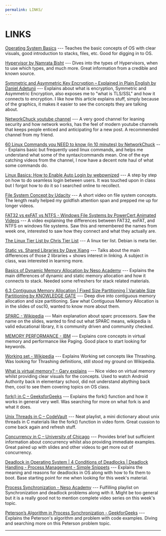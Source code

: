 ```yaml
---
permalink: LINKS/
---
```


# LINKS

[Operating System Basics](https://www.youtube.com/watch?v=9GDX-IyZ_C8) --- 
Teaches the basic concepts of OS with clear visuals, good introduction to stacks, files, etc. Good for digging in to OS.

[Hypervisor by Namrata Bisht](https://www.geeksforgeeks.org/hypervisor/) --- 
Dives into the types of Hypervisors, when to use which types, and much more. Great information from a credible and known source.

[Symmetric and Asymmetric Key Encryption – Explained in Plain English by Daniel Adetunji](https://www.freecodecamp.org/news/encryption-explained-in-plain-english/) ---
Explains about what is encryption, Symmetric and Asymmetric Encryption, also exposes me to "what is TLS/SSL" and how it connects to encryption. I like how this article explains stuff, simply because of the graphics, it makes it easier to see the concepts they are talking about.

[NetworkChuck youtube channel](https://www.youtube.com/@NetworkChuck) ---
A very good channel for leaning security and how network works, has the feel of modern youtube channels that keeps people enticed and anticipating for a new post. A recommended channel from my friend.

[60 Linux Commands you NEED to know (in 10 minutes) by NetworkChuck](https://www.youtube.com/watch?v=gd7BXuUQ91w) ---
Explains basic but frequently used linux commands, and helps me understand what some of the syntax/commands mean. One of the eye catching videos from the channel, I now have a decent note haul of what some commands do.

[Linux Basics: How to Enable Auto Login by webpwnized](https://www.youtube.com/watch?v=OTgExo2848U) ---
A step by step on how to do seamless login between users. It was touched upon in class but I forgot how to do it so I searched online to recollect.

[File System Concept by Udacity](https://www.youtube.com/watch?v=mzUyMy7Ihk0) ---
A short video on file system concepts. The length really helped my goldfish attention span and prepped me up for longer videos.

[FAT32 vs exFAT vs NTFS - Windows File Systems by PowerCert Animated Videos](https://www.youtube.com/watch?v=bYjQakUxeVY) ---
A video explaining the differences between FAT32, exFAT, and NTFS on windows file systems. Saw this and remembered the names from week one, interested to saw how they connect and what they actually are.

[The Linux Tier List by Chris Tier List](https://www.youtube.com/watch?v=KyADkmRVe0U) ---
A linux tier list. Debian is meta tier.

[Static vs. Shared Libraries by Dave Xiang](https://www.youtube.com/watch?v=-vp9cFQCQCo) --- 
Talks about the main differences of those 2 libraries + shows interest in linking. A subject in class, was interested in learning more.

[Basics of Dynamic Memory Allocation by Neso Academy](https://www.youtube.com/watch?v=udfbq4M2Kfc) --- 
Explains the main differences of dynamic and static memory allocation and how it connects to stack. Needed some refreshers for stack related materials.

[6.3 Contiguous Memory Allocation | Fixed Size Partitioning | Variable Size Partitioning by KNOWLEDGE GATE](https://www.youtube.com/watch?v=PuZ_xChlInM) --- 
Deep dive into contiguous memory allocation and size partitioning. Saw what Contiguous Memory Allocation is in the slides of osc10, wanted to know more about them.

[SPARC - Wikipedia](https://en.wikipedia.org/wiki/SPARC) --- 
Main explanation about sparc processors. Saw the name on the slides, wanted to find out what SPARC means, wikipedia is valid educational library, it is community driven and community checked.

[MEMORY PERFORMANCE - IBM](https://www.ibm.com/docs/en/aix/7.2?topic=management-memory-performance) ---
Explains core concepts in virtual memory and performance like Paging. Good place to start looking for keywords.

[Working set - Wikipedia](https://en.wikipedia.org/wiki/Working_set#:~:text=Working%20set%20can%20be%20divided,the%20hierarchy%2C%20thrashing%20will%20occur.) ---
Explains Working set concepts like Thrashing. Was looking for Thrashing definitions, still stood my ground on Wikipedia.

[What is virtual memory? – Gary explains](https://www.youtube.com/watch?v=2quKyPnUShQ) ---
Nice video on virtual memory whilst providing clear visuals for the concepts. Used to watch Android Authority back in elementary school, did not understand abything back then, cool to see them covering topics on OS class.

[fork() in C – GeeksforGeeks](https://www.geeksforgeeks.org/fork-system-call/) --- Explains the fork() function and how it works in general very well. Was searching for more on what fork is and what it does.

[Unix Threads in C – CodeVault](https://www.youtube.com/watch?v=d9s_d28yJq0&list=PLfqABt5AS4FmuQf70psXrsMLEDQXNkLq2) --- Neat playlist, a mini dictionary about unix threads in C materials like the fork() function in video form. Great cussion to come back again and refresh stuff.

[Concurrency in C – University of Chicago](https://www.classes.cs.uchicago.edu/archive/2018/spring/12300-1/lab6.html) --- Provides brief but sufficient information about concurrency whilst also providing immediate examples. Great paired  up with slides and other videos to get more out of concurrency.

[Deadlock in Operating System | 4 Conditions of Deadlocks | Deadlock Handling - Process Management - Simple Snippets](https://www.youtube.com/watch?v=UVo9mGARkhQ) ---
Explains the meaning and reasons for deadlocks in OS along with how to fix them to boot. Base starting point for me when looking for this week's material.

[Process Synchronization - Neso Academy](https://www.youtube.com/watch?v=ph2awKa8r5Y&list=PLBlnK6fEyqRjDf_dmCEXgl6XjVKDDj0M2) ---
Fulfilling playlist on Synchronization and deadlock problems along with it. Might be too general but it is a really good not to mention complete video series on this week's topic.

[Peterson’s Algorithm in Process Synchronization - GeekforGeeks](https://www.geeksforgeeks.org/petersons-algorithm-in-process-synchronization/) ---
Explains the Peterson's algorithm and problem with code examples. Diving and searching more on this Peterson problem topic.
<br>
<hr>
